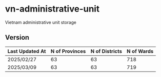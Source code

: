 # vn-administrative-unit
Vietnam administrative unit storage

## Version

| Last Updated At | N of Provinces | N of Districts | N of Wards |
|-----------------|----------------|----------------|------------|
| 2025/02/27      | 63             | 63             | 718        |
| 2025/03/09      | 63             | 63             | 719        |
